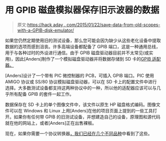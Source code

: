 # 用 GPIB 磁盘模拟器保存旧示波器的数据

> 原文:[https://hack aday . com/2015/01/22/save-data-from-old-scopes-with-a-GPIB-disk-emulator/](https://hackaday.com/2015/01/22/save-data-from-old-scopes-with-a-gpib-disk-emulator/)

如果您仍然定期使用旧的测试设备，那么您可能会因为缺少从这些老化设备中提取数据的选项而感到沮丧。许多高端设备都配备了 GPIB 端口，这是一种通用总线，用于与各种过时的外设进行通信。由于 GPIB 磁盘驱动器目前并不太常见(或实用)，因此[Anders]制作了一个模拟磁盘驱动器并将数据存储到 SD 卡的[GPIB 适配器。](http://www.dalton.ax/hpdisk/)

[Anders]设计了一个带有 PIC 微控制器的 PCB，可插入 GPIB 端口。PIC 使用 AMIGO 协议或 SS/80 协议模拟磁盘驱动器，可以在 SD 卡上的配置文件中进行选择。大多数测试设备都支持这两种协议中的一种，所以他的适配器应该可以与几乎所有配备 GPIB 的套件一起工作。

数据保存在 SD 卡上的单个图像文件中，该文件以原生 HP 磁盘格式编码。图像文件可以在 Windows 和 Linux 上用[Anders]在他的项目页面上提到的一些工具打开。如果你有任何带 GPIB 的旧测试设备，并想建造自己的设备，原理图和源代码就在他的网站上，或者[Anders]正在出售裸板。

现在，如果你需要一个协议转换器[，我们已经在几个](http://hackaday.com/2014/05/09/gpib-to-usb-with-a-python-api/)[不同品种](http://hackaday.com/2012/05/01/gpib-connectivity-twofer/)中看到了这些。